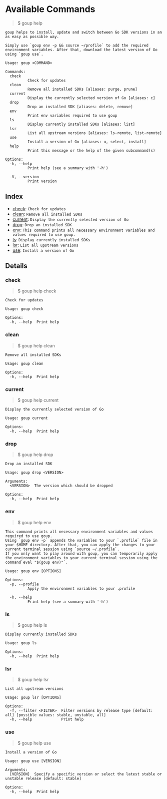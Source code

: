 # Available Commands


> $ goup help

```
goup helps to install, update and switch between Go SDK versions in an as easy as possible way.

Simply use `goup env -p && source ~/profile` to add the required environment variables. After that, download the latest version of Go using `goup use`.

Usage: goup <COMMAND>

Commands:
  check
          Check for updates
  clean
          Remove all installed SDKs [aliases: purge, prune]
  current
          Display the currently selected version of Go [aliases: c]
  drop
          Drop an installed SDK [aliases: delete, remove]
  env
          Print env variables required to use goup
  ls
          Display currently installed SDKs [aliases: list]
  lsr
          List all upstream versions [aliases: ls-remote, list-remote]
  use
          Install a version of Go [aliases: u, select, install]
  help
          Print this message or the help of the given subcommand(s)

Options:
  -h, --help
          Print help (see a summary with '-h')

  -V, --version
          Print version
```


## Index


- [check](#check): `Check for updates`
- [clean](#clean): `Remove all installed SDKs`
- [current](#current): `Display the currently selected version of Go`
- [drop](#drop): `Drop an installed SDK`
- [env](#env): `This command prints all necessary environment variables and values required to use goup.`
- [ls](#ls): `Display currently installed SDKs`
- [lsr](#lsr): `List all upstream versions`
- [use](#use): `Install a version of Go`

## Details


### check

> $ goup help check

```
Check for updates

Usage: goup check

Options:
  -h, --help  Print help
```

### clean

> $ goup help clean

```
Remove all installed SDKs

Usage: goup clean

Options:
  -h, --help  Print help
```

### current

> $ goup help current

```
Display the currently selected version of Go

Usage: goup current

Options:
  -h, --help  Print help
```

### drop

> $ goup help drop

```
Drop an installed SDK

Usage: goup drop <VERSION>

Arguments:
  <VERSION>  The version which should be dropped

Options:
  -h, --help  Print help
```

### env

> $ goup help env

```
This command prints all necessary environment variables and values required to use goup.
Using `goup env -p` appends the variables to your `.profile` file in your $HOME directory. After that, you can apply the changes to your current terminal session using `source ~/.profile`.
If you only want to play around with goup, you can temporarily apply the environment variables to your current terminal session using the command`eval "$(goup env)"`.

Usage: goup env [OPTIONS]

Options:
  -p, --profile
          Apply the environment variables to your .profile

  -h, --help
          Print help (see a summary with '-h')
```

### ls

> $ goup help ls

```
Display currently installed SDKs

Usage: goup ls

Options:
  -h, --help  Print help
```

### lsr

> $ goup help lsr

```
List all upstream versions

Usage: goup lsr [OPTIONS]

Options:
  -f, --filter <FILTER>  Filter versions by release type [default: all] [possible values: stable, unstable, all]
  -h, --help             Print help
```

### use

> $ goup help use

```
Install a version of Go

Usage: goup use [VERSION]

Arguments:
  [VERSION]  Specify a specific version or select the latest stable or unstable release [default: stable]

Options:
  -h, --help  Print help
```


